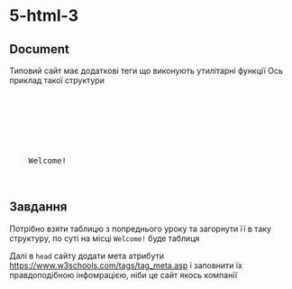 # 5-html-3

## Document

Типовий сайт має додаткові теги що виконують утилітарні функції
Ось приклад такої структури

<pre>
<!DOCTYPE html>
<html lang="en">
<head>
    <meta charset="UTF-8" />
    <title>
        My web site
    </title>
</head>
<body>
    Welcome!
</body>
</html>
</pre>

## Завдання

Потрібно взяти таблицю з попреднього уроку та загорнути її в таку структуру, по суті на місці `Welcome!` буде таблиця

Далі в `head` сайту додати мета атрибути https://www.w3schools.com/tags/tag_meta.asp і заповнити їх правдоподібною інфомрацією, ніби це сайт якось компанії

